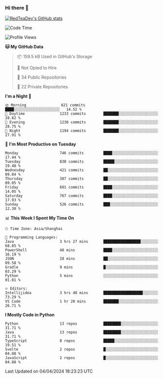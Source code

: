 ### Hi there 👋

<!--
**RedTeaDev/RedTeaDev** is a ✨ _special_ ✨ repository because its `README.md` (this file) appears on your GitHub profile.

Here are some ideas to get you started:

- 🔭 I’m currently working on ...
- 🌱 I’m currently learning ...
- 👯 I’m looking to collaborate on ...
- 🤔 I’m looking for help with ...
- 💬 Ask me about ...
- 📫 How to reach me: ...
- 😄 Pronouns: ...
- ⚡ Fun fact: ...
-->

<!--
[![wakatime](https://wakatime.com/badge/user/6b101ed0-04c0-4490-9283-eb61f2efff96.svg)](https://wakatime.com/@6b101ed0-04c0-4490-9283-eb61f2efff96)
!-->

[![RedTeaDev's GitHub stats](https://github-readme-stats.vercel.app/api?username=RedTeaDev)](https://github.com/anuraghazra/github-readme-stats)
<!--
[![willianrod's wakatime stats](https://github-readme-stats.vercel.app/api/wakatime?username=RedTeaDev)](https://github.com/anuraghazra/github-readme-stats)
!-->
<!--START_SECTION:waka-->
![Code Time](http://img.shields.io/badge/Code%20Time-2%2C136%20hrs%2011%20mins-blue)

![Profile Views](http://img.shields.io/badge/Profile%20Views-3-blue)

**🐱 My GitHub Data** 

> 📦 159.5 kB Used in GitHub's Storage 
 > 
> 🚫 Not Opted to Hire
 > 
> 📜 34 Public Repositories 
 > 
> 🔑 22 Private Repositories 
 > 
**I'm a Night 🦉** 

```text
🌞 Morning                621 commits         ████░░░░░░░░░░░░░░░░░░░░░   14.52 % 
🌆 Daytime                1233 commits        ███████░░░░░░░░░░░░░░░░░░   28.82 % 
🌃 Evening                1230 commits        ███████░░░░░░░░░░░░░░░░░░   28.75 % 
🌙 Night                  1194 commits        ███████░░░░░░░░░░░░░░░░░░   27.91 % 
```
📅 **I'm Most Productive on Tuesday** 

```text
Monday                   746 commits         ████░░░░░░░░░░░░░░░░░░░░░   17.44 % 
Tuesday                  830 commits         █████░░░░░░░░░░░░░░░░░░░░   19.40 % 
Wednesday                421 commits         ██░░░░░░░░░░░░░░░░░░░░░░░   09.84 % 
Thursday                 387 commits         ██░░░░░░░░░░░░░░░░░░░░░░░   09.05 % 
Friday                   601 commits         ████░░░░░░░░░░░░░░░░░░░░░   14.05 % 
Saturday                 767 commits         ████░░░░░░░░░░░░░░░░░░░░░   17.93 % 
Sunday                   526 commits         ███░░░░░░░░░░░░░░░░░░░░░░   12.30 % 
```


📊 **This Week I Spent My Time On** 

```text
🕑︎ Time Zone: Asia/Shanghai

💬 Programming Languages: 
Java                     3 hrs 27 mins       █████████████████░░░░░░░░   68.85 % 
PowerShell               48 mins             ████░░░░░░░░░░░░░░░░░░░░░   16.19 % 
JSON                     28 mins             ██░░░░░░░░░░░░░░░░░░░░░░░   09.58 % 
Gradle                   9 mins              █░░░░░░░░░░░░░░░░░░░░░░░░   03.29 % 
Python                   5 mins              ░░░░░░░░░░░░░░░░░░░░░░░░░   01.81 % 

🔥 Editors: 
Intellijidea             3 hrs 40 mins       ██████████████████░░░░░░░   73.29 % 
VS Code                  1 hr 20 mins        ███████░░░░░░░░░░░░░░░░░░   26.71 % 
```

**I Mostly Code in Python** 

```text
Python                   13 repos            ████████░░░░░░░░░░░░░░░░░   31.71 % 
Java                     13 repos            ████████░░░░░░░░░░░░░░░░░   31.71 % 
TypeScript               8 repos             █████░░░░░░░░░░░░░░░░░░░░   19.51 % 
Svelte                   2 repos             █░░░░░░░░░░░░░░░░░░░░░░░░   04.88 % 
JavaScript               2 repos             █░░░░░░░░░░░░░░░░░░░░░░░░   04.88 % 
```




 Last Updated on 04/04/2024 18:23:23 UTC
<!--END_SECTION:waka-->



